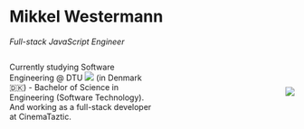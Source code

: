 # Mikkel Westermann

_Full-stack JavaScript Engineer_

<div style='display: flex; justify-content: space-between; align-items: center'>
<p style='width: 50%'>Currently studying Software Engineering @ DTU <img src='https://www.dtu.dk/-/media/DTU_Generelt/Navnetraek/Nyt-design/Corp_Red_RGB-web1.ashx?mh=100&mw=460&hash=1DB76F139DE9B3EB7E546E02308D681F87AEC175' /> (in Denmark 🇩🇰) - Bachelor of Science in Engineering (Software Technology). And working as a full-stack developer at CinemaTaztic.</p>
  <p align="center">
    <img align='center' src='https://media.giphy.com/media/RyXVu4ZW454IM/giphy.gif' />
  </p>
</div>

<!--
**MikkelWestermann/MikkelWestermann** is a ✨ _special_ ✨ repository because its `README.md` (this file) appears on your GitHub profile.
